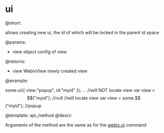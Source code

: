 ui
=============


@short:

allows creating new ui, the id of which will be locked in the parent id space
	

@params:
- view		object		config of view


@returns:
- view		WebixView		newly created view

@example:

some.ui({ view:"popup", id:"myid" });
...
//will NOT locate view
var view = $$("myid"); //null
//will locate view
var view = some.$$("myid");	//popup




@template:	api_method
@descr:


Arguments of the method are the same as for the [webix.ui](api/_ui.md) command